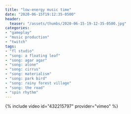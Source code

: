 ```yaml
---
title: "low-energy music time"
date: "2020-06-15T19:12:35-0500"
header:
  teaser: "/assets/thumbs/2020-06-15-19-12-35-0500.jpg"
categories:
- "gameplay"
- "music production"
- "twitch"
tags:
- "fl studio"
- "song: a floating leaf"
- "song: agar agar"
- "song: alone"
- "song: cirrus"
- "song: materialism"
- "song: park bird"
- "song: rainy forest village"
- "song: the road"
- "spin rhythm"
---
```

{% include video id="432215797" provider="vimeo" %}
